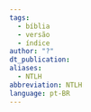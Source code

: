 ```yaml
---
tags:
  - bíblia
  - versão
  - índice
author: "?"
dt_publication: 
aliases:
  - NTLH
abbreviation: NTLH
language: pt-BR
---
```

